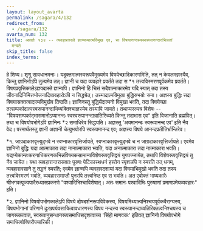 ```yaml
---
layout: layout_avarta
permalink: /sagara/4/132
redirect_from:
  - /sagara/132
avarta_num: 132
title: आवर्तः १३२ -- व्यवहारकाले ज्ञान्यप्यात्मविमुख एव, सः विषयानन्दस्यस्वरूपानन्दादभिन्नतां
  मन्यते
skip_title: false
index_terms: 
---
```


हे शिष्य। शृणु सावधानमनाः।
यदुक्तमात्मस्वरूपवैमुख्यमेव विषयेच्छादिकारणमिति, तत् न केवलमज्ञस्यैव,
किन्तु ज्ञानिनोऽपि तुल्यमेव तत्। ज्ञानी च यदा व्यवहारे प्रवर्तते तदा
स *१ तत्त्वविस्मरणपूर्वकमेव प्रवर्तते। विषयप्रवृत्तिकालेऽज्ञवदास्ते ज्ञान्यपि।
ज्ञानिनो हि चित्तं सदैवात्माकारमेव यदि स्यात् तदा तस्य जीवनादिनिमित्तभोजनादिव्यवहारोऽपि न सिद्ध्येत्। तस्मादात्मविमुखा बुद्धिरुभयोः समा। अज्ञस्य
बुद्धिः सदा विषयासक्तत्वादात्मविमुखैव तिष्ठति। ज्ञानिनस्तु बुद्धिर्यदात्मनो
विमुखा भवति, तदा विषयेच्छा तत्सम्पर्कादात्मस्वरूपानन्दाभिव्यक्तिश्चाज्ञस्येव
तस्यापि जायते। तथाप्यस्त्यत्र विशेषः -- "विषयसम्पर्काद्भासमानोऽप्यानन्दः
स्वस्वरूपानन्दान्नातिरिच्यते किन्तु तदाभास एव" इति विजानाति ब्रह्मवित्।
तथा च विषयोपभोगेऽपि ज्ञानिनः *२ समाधिरेव सिद्ध्यति। अज्ञस्तु 'अयमानन्दः
स्वरूपानन्द एव' इति नैव वेद। परमार्थतस्तु ज्ञानी अज्ञानी चेत्युभयोरपि
स्वरूपमानन्द एव; अज्ञस्य विषये आनन्दप्रतीतिर्भ्रान्तिरेव।

<div class="footnote" markdown="1">
*१. जाग्रदाकारवृत्त्युद्भवे न स्वप्नाकारवृत्तिर्जायते, स्वप्नाकारवृत्त्युद्भवे च न जाग्रदाकारवृत्तिर्जायते। एवमेव ज्ञानिनो बुद्धिः यदा आत्माकारा तदा नानात्माकारा भवति,
यदा अनात्माकारा तदा नात्माकारा भवति। यद्यप्येकान्तःकरणाधिकरणकभिन्नविषयकसामान्यविशेषरूपवृत्तिद्वयं युगपज्जायेत, तथापि विशेषरूपवृत्तिद्वयं तु नैव जायेत। यथा
व्यवहारान्तरासक्तः पुरुषः पेटिकास्थधनं हस्तेन स्पृशन्नपि न स्मरति तत् धनम्, व्यवहारावसाने तु तद्धनं स्मरति; एवमेव ज्ञान्यपि व्यवहारदशायां यदा विषयाभिमुखो भवति
तदा तस्य तत्त्वविस्मरणं भवति, व्यवहारसमाप्तौ पुनरपि तत्त्वनिष्ठ एव स भवति। अत
एवोक्तं भाष्यकारैः श्रीभगवत्पूज्यपादैरध्यासप्रकरणे "पश्वादिभिश्चाविशेषात्। अतः
समानः पश्वादिभिः पुरुषाणां प्रमाणप्रमेयव्यवहारः" इति।

*२. ज्ञानिनो विषयोपभोगकालेऽपि विषये दोषदर्शनरूपविवेकस्य, विषयमिथ्यात्वनिश्चयपूर्वकवैराग्यस्य, विषयभोगानां परिणामे दुःखपर्यवसायित्वावधारणस्य विषय
नन्दस्य
स्वरूपानन्दाव्यतिरिक्तत्वनिश्चयस्य च जागरूकत्वात्, स्वरूपानुसन्धानरूपसमाधिसदृशत्वाच्च 'सिंहो माणवकः' इतिवत् ज्ञानिनो विषयोपभोगे समाधित्वोक्तिरौपचारिकी।
</div>
